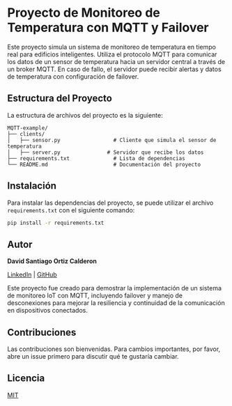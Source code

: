 # Proyecto de Monitoreo de Temperatura con MQTT y Failover

Este proyecto simula un sistema de monitoreo de temperatura en tiempo real para edificios inteligentes. Utiliza el protocolo MQTT para comunicar los datos de un sensor de temperatura hacia un servidor central a través de un broker MQTT. En caso de fallo, el servidor puede recibir alertas y datos de temperatura con configuración de failover.

## Estructura del Proyecto

La estructura de archivos del proyecto es la siguiente:

```plaintext
MQTT-example/              
├── clients/
│   ├── sensor.py                 # Cliente que simula el sensor de temperatura 
│   ├── server.py               # Servidor que recibe los datos 
├── requirements.txt              # Lista de dependencias
└── README.md                     # Documentación del proyecto
```

## Instalación

Para instalar las dependencias del proyecto, se puede utilizar el archivo `requirements.txt` con el siguiente comando:

```bash
pip install -r requirements.txt
```

## Autor

**David Santiago Ortiz Calderon**  

[LinkedIn](https://www.linkedin.com/in/david-ortiz-b2136a1ba/) | [GitHub](https://github.com/DavzC) 

Este proyecto fue creado para demostrar la implementación de un sistema de monitoreo IoT con MQTT, incluyendo failover y manejo de desconexiones para mejorar la resiliencia y continuidad de la comunicación en dispositivos conectados.


## Contribuciones

Las contribuciones son bienvenidas. Para cambios importantes, por favor, abre un issue primero para discutir qué te gustaría cambiar.

## Licencia

[MIT](https://choosealicense.com/licenses/mit/)
```

